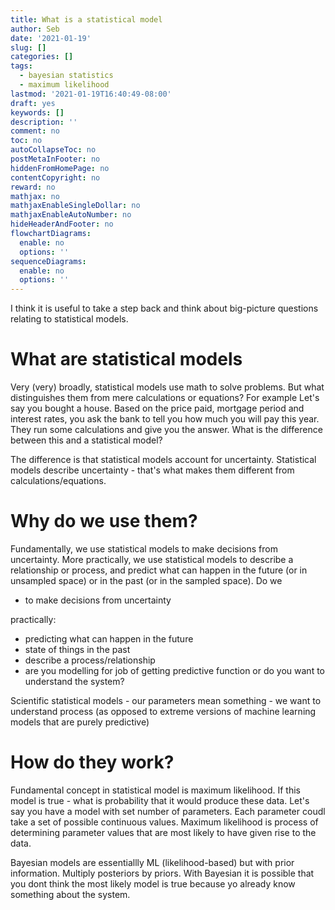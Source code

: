 ```yaml
---
title: What is a statistical model
author: Seb
date: '2021-01-19'
slug: []
categories: []
tags:
  - bayesian statistics
  - maximum likelihood
lastmod: '2021-01-19T16:40:49-08:00'
draft: yes
keywords: []
description: ''
comment: no
toc: no
autoCollapseToc: no
postMetaInFooter: no
hiddenFromHomePage: no
contentCopyright: no
reward: no
mathjax: no
mathjaxEnableSingleDollar: no
mathjaxEnableAutoNumber: no
hideHeaderAndFooter: no
flowchartDiagrams:
  enable: no
  options: ''
sequenceDiagrams:
  enable: no
  options: ''
---
```


I think it is useful to take a step back and think about big-picture questions relating to statistical models. 

# What are statistical models
Very (very) broadly, statistical models use math to solve problems. But what distinguishes them from mere calculations or equations? For example Let's say you bought a house. Based on the price paid, mortgage period and interest rates, you ask the bank to tell you how much you will pay this year. They run some calculations and give you the answer. What is the difference between this and a statistical model?

The difference is that statistical models account for uncertainty. 
Statistical models describe uncertainty - that's what makes them different from calculations/equations.

# Why do we use them?
Fundamentally, we use statistical models to make decisions from uncertainty. More practically, we use statistical models to describe a relationship or process, and predict what can happen in the future (or in unsampled space) or in the past (or in the sampled space). Do we 

- to make decisions from uncertainty  

practically:  

- predicting what can happen in the future  
- state of things in the past
- describe a process/relationship
- are you modelling for job of getting predictive function or do you want to understand the system?  

Scientific statistical models - our parameters mean something - we want to understand process (as opposed to extreme versions of machine learning models that are purely predictive)

# How do they work?
Fundamental concept in statistical model is maximum likelihood.
If this model is true - what is probability that it would produce these data.
Let's say you have a model with set number of parameters. Each parameter coudl take a set of possible continuous values. Maximum likelihood is process of determining parameter values that are most likely to have given rise to the data.

Bayesian models are essentiallly ML (likelihood-based) but with prior information. Multiply posteriors by priors.  With Bayesian it is possible that you dont think the most likely model is true because yo already know something about the system. 

